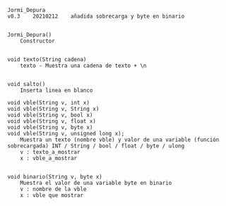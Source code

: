 	Jormi_Depura
	v0.3	20210212	añadida sobrecarga y byte en binario


	Jormi_Depura()
		Constructor
	

	void texto(String cadena)
		texto - Muestra una cadena de texto + \n
		

	void salto()
		Inserta linea en blanco
	
	void vble(String v, int x)
	void vble(String v, String x)
	void vble(String v, bool x)
	void vble(String v, float x)
	void vble(String v, byte x)
	void vble(String v, unsigned long x);
		Muestra un texto (nombre vble) y valor de una variable (función sobrecargada) INT / String / bool / float / byte / ulong
		v : texto_a_mostrar
		x : vble_a_mostrar


	void binario(String v, byte x)
		Muestra el valor de una variable byte en binario
		v : nombre de la vble
		x : vble que mostrar
